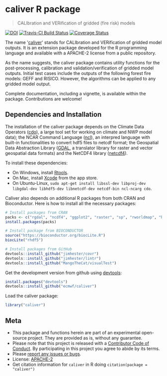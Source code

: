 # caliver R package

> CALIbration and VERification of gridded (fire risk) models

[![DOI](https://zenodo.org/badge/DOI/10.5281/zenodo.376613.svg)](https://doi.org/10.5281/zenodo.376613)
[![Travis-CI Build Status](https://travis-ci.org/ecmwf/caliver.svg?branch=master)](https://travis-ci.org/ecmwf/caliver)
[![Coverage Status](https://codecov.io/gh/ecmwf/caliver/master.svg)](https://codecov.io/github/ecmwf/caliver?branch=master)

The name '[caliver](https://github.com/ecmwf/caliver)' stands for CALIbration and VERification of gridded model outputs. It is an extension package developed for the R programming language and available with a APACHE-2 license from a public repository.

As the name suggests, the caliver package contains utility functions for the post-processing, calibration and validation/verification of gridded model outputs. Initial test cases include the outputs of the following forest fire models: GEFF and RISICO. However, the algorithms can be applied to any gridded model output.

Complete documentation, including a vignette, is available within the package. Contributions are welcome!

Dependencies and Installation
-----------------------------

The installation of the caliver package depends on the Climate Data Operators ([cdo](https://code.zmaw.de/projects/cdo/wiki)), a large tool set for working on climate and NWP model data); the NCAR Command Language ([ncl](https://www.ncl.ucar.edu/)), an interpred language with built-in functionalities to convert hdf5 files to netcdf format; the Geospatial Data Abstraction Library ([GDAL](http://www.gdal.org/), a translator library for raster and vector geospatial data formats) and the NetCDF4 library ([netcdf4](http://www.unidata.ucar.edu/software/netcdf/)).

To install these dependencies:

* On Windows, install [Rtools](https://cran.r-project.org/bin/windows/Rtools/).
* On Mac, install [Xcode](https://developer.apple.com/xcode/) from the app store.
* On Ubuntu-Linux, `sudo apt-get install libssl-dev libproj-dev libgdal-dev libhdf5-dev libnetcdf-dev netcdf-bin ncl-ncarg cdo`.

Caliver also depends on additional R packages from both CRAN and Bioconductor. Here is how to install all the necessary packages:

``` r
# Install packages from CRAN
packs <- c("rgdal", "ncdf4", "ggplot2", "raster", "sp", "rworldmap", "httr", "stringr", "lubridate", "RCurl", "plotrix", "reshape2", "R.utils", "devtools", "proto", "roxygen2", "png", "rmarkdown", "pkgdown")
install.packages(packs)

# Install package from BIOCONDUCTOR 
source("https://bioconductor.org/biocLite.R")
biocLite("rhdf5")

# Install packages from GitHub
devtools::install_github("jimhester/covr")
devtools::install_github("jimhester/lintr")
devtools::install_github("MangoTheCat/visualTest")
```

Get the development version from github using [devtools](https://github.com/hadley/devtools):

``` r
install.packages("devtools")
devtools::install_github("ecmwf/caliver")
```

Load the caliver package:

``` r
library("caliver")
```

Meta
----

-   This package and functions herein are part of an experimental open-source project. They are provided as is, without any guarantee.
-   Please note that this project is released with a [Contributor Code of Conduct](CONDUCT.md). By participating in this project you agree to abide by its terms.
-   Please [report any issues or bugs](https://github.com/ecmwf/caliver/issues).
-   License: [APACHE-2](LICENSE)
-   Get citation information for `caliver` in R doing `citation(package = "caliver")`
